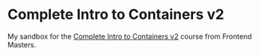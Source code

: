 # Complete Intro to Containers v2
My sandbox for the [Complete Intro to Containers v2](https://containers-v2.holt.courses/) course from Frontend Masters.
